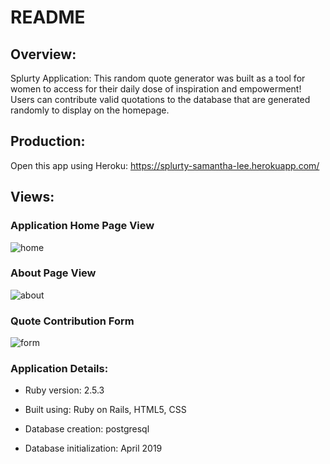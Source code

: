 
# README

## Overview:

Splurty Application: This random quote generator was built as a tool for women to access for their daily dose of inspiration and empowerment! Users can contribute valid quotations to the database that are generated randomly to display on the homepage.

## Production:

Open this app using Heroku: 
https://splurty-samantha-lee.herokuapp.com/

## Views:

### Application Home Page View
![home](https://user-images.githubusercontent.com/49353329/63223969-7b9ccf80-c18b-11e9-98b9-7f60c72d7341.JPG)

### About Page View
![about](https://user-images.githubusercontent.com/49353329/63223973-85263780-c18b-11e9-8df7-2006b8da9598.JPG)

### Quote Contribution Form
![form](https://user-images.githubusercontent.com/49353329/63223977-8bb4af00-c18b-11e9-88e6-39d43d18eef1.JPG)

### Application Details:

* Ruby version: 2.5.3

* Built using: Ruby on Rails, HTML5, CSS

* Database creation: postgresql

* Database initialization: April 2019
